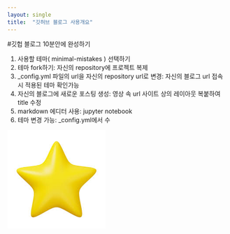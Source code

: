 ```yaml
---
layout: single
title:  "깃허브 블로그 사용개요"
---
```


#깃헙 블로그 10분안에 완성하기

1. 사용할 테마\( minimal-mistakes \) 선택하기
2. 테마 fork하기: 자신의 repository에 프로젝트 복제
3. _config.yml 파일의 url을 자신의 repository url로 변경:
   자신의 블로그 url 접속 시 적용된 테마 확인가능
4. 자신의 블로그에 새로운 포스팅 생성:
   영상 속 url 사이트 상의 레이아웃 복붙하여 title 수정
5. markdown 에디터 사용:
   jupyter notebook
6. 테마 변경 가능:
   _config.yml에서 수



![star](../images/2024-06-28-second/star.jpg)
